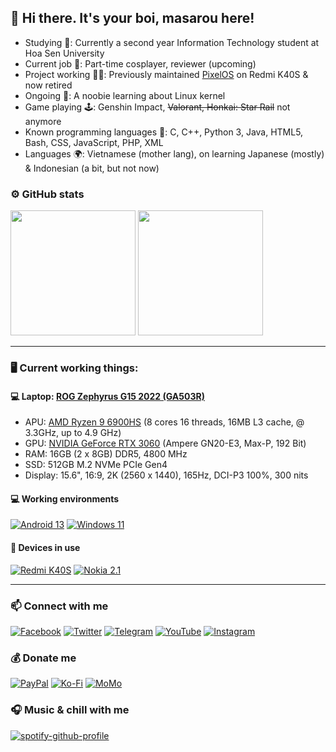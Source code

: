 ## 👋 Hi there. It's your boi, masarou here!

- Studying 🏢: Currently a second year Information Technology student at Hoa Sen University
- Current job 💼: Part-time cosplayer, reviewer (upcoming)
- Project working 🧑‍💻: Previously maintained <a href="https://github.com/PixelOS-AOSP">PixelOS</a> on Redmi K40S & now retired
- Ongoing 🌱: A noobie learning about Linux kernel
- Game playing 🕹️: Genshin Impact, <s>Valorant, Honkai: Star Rail</s> not anymore
- Known programming languages 🌟: C, C++, Python 3, Java, HTML5, Bash, CSS, JavaScript, PHP, XML
- Languages 🌍: Vietnamese (mother lang), on learning Japanese (mostly) & Indonesian (a bit, but not now)

### ⚙️ GitHub stats
<p align="left">
  
<img height="200em" src="https://github-readme-stats.vercel.app/api?username=itsurboimasarou&show_icons=true&theme=tokyonight&include_all_commits=true&count_private=true"/>
<img height="200em" src="https://github-readme-stats.vercel.app/api/top-langs/?username=sarthakroy2002&layout=compact&langs_count=8&theme=tokyonight"/>
  
</p>

---------------------------------------------------------------------------------------
### 🖥️ Current working things:
#### 💻 Laptop: [ROG Zephyrus G15 2022 (GA503R)](https://rog.asus.com/laptops/rog-zephyrus/rog-zephyrus-g15-2022-series/)
- APU: [AMD Ryzen 9 6900HS](https://www.amd.com/en/products/apu/amd-ryzen-9-6900hs) (8 cores 16 threads, 16MB L3 cache, @ 3.3GHz, up to 4.9 GHz)
- GPU: [NVIDIA GeForce RTX 3060](https://www.nvidia.com/en-us/geforce/graphics-cards/30-series/rtx-3060-3060ti) (Ampere GN20-E3, Max-P, 192 Bit)
- RAM: 16GB (2 x 8GB) DDR5, 4800 MHz
- SSD: 512GB M.2 NVMe PCIe Gen4
- Display: 15.6", 16:9, 2K (2560 x 1440), 165Hz, DCI-P3 100%, 300 nits

#### 💻 Working environments
[![Android 13](https://img.shields.io/badge/Android_13-3DDC84?style=for-the-badge&logo=android&logoColor=white)](https://www.android.com/android-13/)
[![Windows 11](https://img.shields.io/badge/Windows_11-0078D6?style=for-the-badge&logo=windows11&logoColor=white)](https://www.microsoft.com/en-us/windows/windows-11)

#### 📱 Devices in use
[![Redmi K40S](https://img.shields.io/badge/Redmi_K40S-fd4900?style=for-the-badge&logo=xiaomi&logoColor=ffffff)](https://www.mi.com/redmik40s)
[![Nokia 2.1](https://img.shields.io/badge/Nokia_2.1-003399?style=for-the-badge&logo=nokia&logoColor=white)](#)

---------------------------------------------------------------------------------------

### 📫 Connect with me
[![Facebook](https://img.shields.io/badge/Facebook-1877F2?style=for-the-badge&logo=facebook&logoColor=white)](https://www.facebook.com/masarou.nhatlam.92)
[![Twitter](https://img.shields.io/badge/Twitter-1DA1F2?style=for-the-badge&logo=twitter&logoColor=white)](https://twitter.com/masarou92)
[![Telegram](https://img.shields.io/badge/Telegram-0088cc?style=for-the-badge&logo=telegram&logoColor=ffffff)](https://t.me/masarou92)
[![YouTube](https://img.shields.io/badge/YouTube-FF0000?style=for-the-badge&logo=youtube&logoColor=white)](https://www.youtube.com/@masarou92)
[![Instagram](https://img.shields.io/badge/Instagram-E4405F?style=for-the-badge&logo=instagram&logoColor=white)](https://www.instagram.com/masarou.official/)

### 💰 Donate me
[![PayPal](https://img.shields.io/badge/PayPal-00457C?style=for-the-badge&logo=paypal&logoColor=white)](https://paypal.me/dreamfan92)
[![Ko-Fi](https://img.shields.io/badge/Ko--fi-F16061?style=for-the-badge&logo=ko-fi&logoColor=white)](https://ko-fi.com/masarou92)
[![MoMo](https://img.shields.io/badge/MoMo-30363D?style=for-the-badge&logo=GitHub-Sponsors&logoColor=#white)](https://me.momo.vn/j8Iyubs6sVT2C3iRIXUW)

### 🎧 Music & chill with me
[![spotify-github-profile](https://spotify-github-profile.vercel.app/api/view?uid=21q5p6q5xg54r5r23vo3v2tsa&cover_image=true&theme=novatorem&bar_color=53b14f&bar_color_cover=true)](https://spotify-github-profile.vercel.app/api/view?uid=21q5p6q5xg54r5r23vo3v2tsa&redirect=true)
